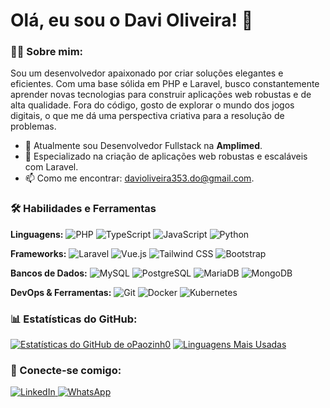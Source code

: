 # Olá, eu sou o Davi Oliveira! 👋

### 👨‍💻 Sobre mim:
Sou um desenvolvedor apaixonado por criar soluções elegantes e eficientes. Com uma base sólida em PHP e Laravel, busco constantemente aprender novas tecnologias para construir aplicações web robustas e de alta qualidade. Fora do código, gosto de explorar o mundo dos jogos digitais, o que me dá uma perspectiva criativa para a resolução de problemas.

- 🔭 Atualmente sou Desenvolvedor Fullstack na **Amplimed**.
- 🌱 Especializado na criação de aplicações web robustas e escaláveis com Laravel.
- 📫 Como me encontrar: [davioliveira353.do@gmail.com](mailto:davioliveira353.do@gmail.com).

### 🛠️ Habilidades e Ferramentas

**Linguagens:**
![PHP](https://img.shields.io/badge/PHP-777BB4?style=for-the-badge&logo=php&logoColor=white)
![TypeScript](https://img.shields.io/badge/TypeScript-3178C6?style=for-the-badge&logo=typescript&logoColor=white)
![JavaScript](https://img.shields.io/badge/JavaScript-F7DF1E?style=for-the-badge&logo=javascript&logoColor=black)
![Python](https://img.shields.io/badge/Python-3776AB?style=for-the-badge&logo=python&logoColor=white)

**Frameworks:**
![Laravel](https://img.shields.io/badge/Laravel-FF2D20?style=for-the-badge&logo=laravel&logoColor=white)
![Vue.js](https://img.shields.io/badge/Vue.js-4FC08D?style=for-the-badge&logo=vuedotjs&logoColor=white)
![Tailwind CSS](https://img.shields.io/badge/Tailwind_CSS-38B2AC?style=for-the-badge&logo=tailwind-css&logoColor=white)
![Bootstrap](https://img.shields.io/badge/Bootstrap-7952B3?style=for-the-badge&logo=bootstrap&logoColor=white)

**Bancos de Dados:**
![MySQL](https://img.shields.io/badge/MySQL-4479A1?style=for-the-badge&logo=mysql&logoColor=white)
![PostgreSQL](https://img.shields.io/badge/PostgreSQL-4169E1?style=for-the-badge&logo=postgresql&logoColor=white)
![MariaDB](https://img.shields.io/badge/MariaDB-003545?style=for-the-badge&logo=mariadb&logoColor=white)
![MongoDB](https://img.shields.io/badge/MongoDB-47A248?style=for-the-badge&logo=mongodb&logoColor=white)

**DevOps & Ferramentas:**
![Git](https://img.shields.io/badge/Git-F05032?style=for-the-badge&logo=git&logoColor=white)
![Docker](https://img.shields.io/badge/Docker-2496ED?style=for-the-badge&logo=docker&logoColor=white)
![Kubernetes](https://img.shields.io/badge/Kubernetes-326CE5?style=for-the-badge&logo=kubernetes&logoColor=white)

### 📊 Estatísticas do GitHub:
[![Estatísticas do GitHub de oPaozinh0](https://github-readme-stats.vercel.app/api?username=opaozinh0)](https://github.com/anuraghazra/github-readme-stats)
[![Linguagens Mais Usadas](https://github-readme-stats.vercel.app/api/top-langs/?username=oPaozinh0&layout=compact&theme=radical&hide_border=true)](https://github.com/anuraghazra/github-readme-stats)

### 🔗 Conecte-se comigo:
<a href="https://www.linkedin.com/in/davio-vieira" target="_blank" rel="noopener noreferrer">
    <img src="https://img.shields.io/badge/LinkedIn-0A66C2?style=for-the-badge&logo=linkedin&logoColor=white" alt="LinkedIn">
</a>
<a href="https://wa.me/5518998268057" target="_blank" rel="noopener noreferrer">
    <img src="https://img.shields.io/badge/WhatsApp-25D366?style=for-the-badge&logo=whatsapp&logoColor=white" alt="WhatsApp">
</a>
